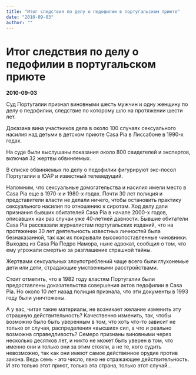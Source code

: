 ```yaml
---
title: "Итог следствия по делу о педофилии в португальском приюте"
date: "2010-09-03"
author: ""
---
```


# Итог следствия по делу о педофилии в португальском приюте

**2010-09-03** 

Суд Португалии признал виновными шесть мужчин и одну женщину по делу о педофилии, следствие по которому шло на протяжении шести лет.

Доказана вина участников дела в около 100 случаях сексуального насилия над детьми в детском приюте Casа Pia в Лиссабоне в 1990-х годах.

На суде были выслушаны показания около 800 свидетелей и экспертов, включая 32 жертвы обвиняемых.

В списке обвиняемых по делу о педофилии фигурируют экс-посол Португалии в ЮАР и известный телеведущий.

Напомним, что сексуальные домогательства и насилия имели место в Casа Pia еще в 1970-х и 1980-х годах. Почти 30 лет полиция и представители власти не делали ничего, чтобы остановить практику сексуального насилия по отношению к сиротам. Ход делу дали признания бывших обитателей Casа Pia в начале 2000-х годов, описавших как раз случаи уже 40-летней давности. Бывшие обитатели Casa Pia рассказали журналистам португальских изданий, что на протяжении 30 лет деятельность известных личностей была безнаказанной, так как их покрывали высокопоставленные чиновники. Выходец из Casa Pia Педро Намора, ныне адвокат, сообщил о том, что ему угрожали смертью за разглашение страшной тайны.

Жертвами сексуальных злоупотреблений чаще всего были глухонемые дети или дети, страдающие умственными расстройствами.

Стоит отметить, что в 1982 году властям Португалии были предоставлены доказательства совершения актов педофилии в Сasa Pia. Но около 10 лет назад полиция признала, что эти документы в 1993 году были уничтожены.

А у вас, читая такие материалы, не возникает желание изменить эту страшную действительность? Качественно изменить, так, чтобы возможно было быть уверенным в том, что хоть что-то зависит не только от случая, распределения «высших» сил, а что и реально возможна справедливость? Семеро признаны виновными через несколько десятков лет, и никто не может быть уверен в том, что именно они и только они за этим стояли, а не те, кого судить невозможно, так как они имеют самое действенное орудие против закона. Ведь семь - это число, явно не отражающее действительность. И это только этот приют, только эта страна, только этот случай...